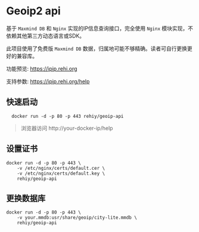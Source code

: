 # Geoip2 api

基于 `Maxmind DB` 和 `Nginx` 实现的IP信息查询接口，完全使用 `Nginx` 模块实现，不依赖其他第三方动态语言或SDK。

此项目使用了免费版 `Maxmind DB` 数据，归属地可能不够精确。读者可自行更换更好的兼容库。

功能预览: https://ipip.rehi.org

支持参数: https://ipip.rehi.org/help

## 快速启动

```
  docker run -d -p 80 -p 443 rehiy/geoip-api
```

> 浏览器访问 http://your-docker-ip/help

## 设置证书

```
docker run -d -p 80 -p 443 \
    -v /etc/nginx/certs/default.cer \
    -v /etc/nginx/certs/default.key \
    rehiy/geoip-api
```

## 更换数据库

```
docker run -d -p 80 -p 443 \
    -v your.mmdb:usr/share/geoip/city-lite.mmdb \
    rehiy/geoip-api
```
